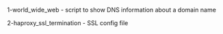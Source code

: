 1-world_wide_web - script to show DNS information about a domain name

2-haproxy_ssl_termination - SSL config file
